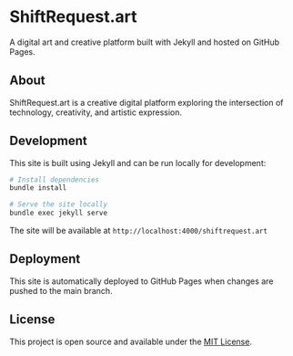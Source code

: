 # ShiftRequest.art

A digital art and creative platform built with Jekyll and hosted on GitHub Pages.

## About

ShiftRequest.art is a creative digital platform exploring the intersection of technology, creativity, and artistic expression.

## Development

This site is built using Jekyll and can be run locally for development:

```bash
# Install dependencies
bundle install

# Serve the site locally
bundle exec jekyll serve
```

The site will be available at `http://localhost:4000/shiftrequest.art`

## Deployment

This site is automatically deployed to GitHub Pages when changes are pushed to the main branch.

## License

This project is open source and available under the [MIT License](LICENSE).
